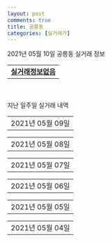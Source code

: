 ```yaml
---
layout: post
comments: true
title: 공릉동
categories: [실거래가]
---
```


2021년 05월 10일 공릉동 실거래 정보

<table>
  <tr>
    <td colspan="4" style="font-weight: bold;"><a href="https://search.naver.com/search.naver?query=실거래정보없음">실거래정보없음</a></td>
  </tr>
    
</table>
    
<div style="margin-top: 50px; margin-bottom: 13px">지난 일주일 실거래 내역</div>

  <table style="width: 100%; margin-bottom: 1px">
      <tr class="header">
        <td>2021년 05월 09일</td>
      </tr>
      <tr class="child" style="display: none">
        <td>
            
        <table>
          <tr>
            <td colspan="4" style="font-weight: bold;"><a href="https://search.naver.com/search.naver?query=실거래정보없음">실거래정보없음</a></td>
          </tr>

        </table>
    
        </td>
      </tr>
  </table>
    
  <table style="width: 100%; margin-bottom: 1px">
      <tr class="header">
        <td>2021년 05월 08일</td>
      </tr>
      <tr class="child" style="display: none">
        <td>
            
        <table>
          <tr>
            <td colspan="4" style="font-weight: bold;"><a href="https://search.naver.com/search.naver?query=태강아파트">태강아파트</a></td>
          </tr>

          <tr>
            <td>매매</td>
            <td>9층</td>
            <td>59.34㎡</td>
            <td>계약일 2021-05-06</td>
          </tr>
          <tr>
            <td colspan="4">65,900<br>기존최고가 65,900</td>
          </tr>
    
          <tr>
            <td>매매</td>
            <td>12층</td>
            <td>49.6㎡</td>
            <td>계약일 2021-04-28</td>
          </tr>
          <tr>
            <td colspan="4">54,000<br>기존최고가 55,000</td>
          </tr>
    
        </table>
        <table style="margin-top: 5px">
          <tr>
            <td colspan="4" style="font-weight: bold;"><a href="https://search.naver.com/search.naver?query=풍림아파트B">풍림아파트B</a></td>
          </tr>
    
          <tr>
            <td>매매</td>
            <td>2층</td>
            <td>31.32㎡</td>
            <td>계약일 2021-04-10</td>
          </tr>
          <tr>
            <td colspan="4">27,900<br>기존최고가 27,900</td>
          </tr>
    
        </table>
        <table style="margin-top: 5px">
          <tr>
            <td colspan="4" style="font-weight: bold;"><a href="https://search.naver.com/search.naver?query=공릉1단지아파트">공릉1단지아파트</a></td>
          </tr>
    
          <tr>
            <td>월세</td>
            <td>14층</td>
            <td>24.79㎡</td>
            <td>계약일 2021-04-26</td>
          </tr>
          <tr>
            <td colspan="4">4 (1,922)</td>
          </tr>
    
        </table>
        <table style="margin-top: 5px">
          <tr>
            <td colspan="4" style="font-weight: bold;"><a href="https://search.naver.com/search.naver?query=대동아파트">대동아파트</a></td>
          </tr>
    
          <tr>
            <td>월세</td>
            <td>10층</td>
            <td>84.97㎡</td>
            <td>계약일 2021-05-07</td>
          </tr>
          <tr>
            <td colspan="4">25 (32,500)</td>
          </tr>
    
        </table>
        <table style="margin-top: 5px">
          <tr>
            <td colspan="4" style="font-weight: bold;"><a href="https://search.naver.com/search.naver?query=동신아파트">동신아파트</a></td>
          </tr>
    
          <tr>
            <td>전세</td>
            <td>10층</td>
            <td>59.99㎡</td>
            <td>계약일 2021-05-07</td>
          </tr>
          <tr>
            <td colspan="4">43,000<br>기존최고가 None</td>
          </tr>
    
        </table>
        <table style="margin-top: 5px">
          <tr>
            <td colspan="4" style="font-weight: bold;"><a href="https://search.naver.com/search.naver?query=신도1차아파트">신도1차아파트</a></td>
          </tr>
    
          <tr>
            <td>전세</td>
            <td>7층</td>
            <td>81.2768㎡</td>
            <td>계약일 2021-03-05</td>
          </tr>
          <tr>
            <td colspan="4">36,750</td>
          </tr>
    
        </table>
        <table style="margin-top: 5px">
          <tr>
            <td colspan="4" style="font-weight: bold;"><a href="https://search.naver.com/search.naver?query=태강아파트">태강아파트</a></td>
          </tr>
    
          <tr>
            <td>전세</td>
            <td>8층</td>
            <td>59.38㎡</td>
            <td>계약일 2021-04-30</td>
          </tr>
          <tr>
            <td colspan="4">26,500</td>
          </tr>
    
          <tr>
            <td>전세</td>
            <td>13층</td>
            <td>49.6㎡</td>
            <td>계약일 2021-05-07</td>
          </tr>
          <tr>
            <td colspan="4">27,000</td>
          </tr>
    
        </table>
        <table style="margin-top: 5px">
          <tr>
            <td colspan="4" style="font-weight: bold;"><a href="https://search.naver.com/search.naver?query=풍림아파트B">풍림아파트B</a></td>
          </tr>
    
          <tr>
            <td>전세</td>
            <td>16층</td>
            <td>31.32㎡</td>
            <td>계약일 2021-05-07</td>
          </tr>
          <tr>
            <td colspan="4">18,000</td>
          </tr>
    
        </table>
        <table style="margin-top: 5px">
          <tr>
            <td colspan="4" style="font-weight: bold;"><a href="https://search.naver.com/search.naver?query=화랑타운아파트">화랑타운아파트</a></td>
          </tr>
    
          <tr>
            <td>전세</td>
            <td>9층</td>
            <td>84.65㎡</td>
            <td>계약일 2021-04-14</td>
          </tr>
          <tr>
            <td colspan="4">45,150</td>
          </tr>
    
        </table>
    
        </td>
      </tr>
  </table>
    
  <table style="width: 100%; margin-bottom: 1px">
      <tr class="header">
        <td>2021년 05월 07일</td>
      </tr>
      <tr class="child" style="display: none">
        <td>
            
        <table>
          <tr>
            <td colspan="4" style="font-weight: bold;"><a href="https://search.naver.com/search.naver?query=태강아파트">태강아파트</a></td>
          </tr>

          <tr>
            <td>매매</td>
            <td>12층</td>
            <td>49.6㎡</td>
            <td>계약일 2021-04-13</td>
          </tr>
          <tr>
            <td colspan="4">55,000<br>기존최고가 55,000</td>
          </tr>
    
        </table>
        <table style="margin-top: 5px">
          <tr>
            <td colspan="4" style="font-weight: bold;"><a href="https://search.naver.com/search.naver?query=풍림아파트A">풍림아파트A</a></td>
          </tr>
    
          <tr>
            <td>매매</td>
            <td>20층</td>
            <td>59.94㎡</td>
            <td>계약일 2021-04-10</td>
          </tr>
          <tr>
            <td colspan="4">74,000<br>기존최고가 74,000</td>
          </tr>
    
        </table>
        <table style="margin-top: 5px">
          <tr>
            <td colspan="4" style="font-weight: bold;"><a href="https://search.naver.com/search.naver?query=비선아파트">비선아파트</a></td>
          </tr>
    
          <tr>
            <td>월세</td>
            <td>1층</td>
            <td>48.6㎡</td>
            <td>계약일 2021-03-03</td>
          </tr>
          <tr>
            <td colspan="4">20 (20,000)</td>
          </tr>
    
        </table>
        <table style="margin-top: 5px">
          <tr>
            <td colspan="4" style="font-weight: bold;"><a href="https://search.naver.com/search.naver?query=태강아파트">태강아파트</a></td>
          </tr>
    
          <tr>
            <td>전세</td>
            <td>7층</td>
            <td>49.6㎡</td>
            <td>계약일 2021-04-30</td>
          </tr>
          <tr>
            <td colspan="4">30,000<br>기존최고가 None</td>
          </tr>
    
        </table>
    
        </td>
      </tr>
  </table>
    
  <table style="width: 100%; margin-bottom: 1px">
      <tr class="header">
        <td>2021년 05월 06일</td>
      </tr>
      <tr class="child" style="display: none">
        <td>
            
        <table>
          <tr>
            <td colspan="4" style="font-weight: bold;"><a href="https://search.naver.com/search.naver?query=실거래정보없음">실거래정보없음</a></td>
          </tr>

        </table>
    
        </td>
      </tr>
  </table>
    
  <table style="width: 100%; margin-bottom: 1px">
      <tr class="header">
        <td>2021년 05월 05일</td>
      </tr>
      <tr class="child" style="display: none">
        <td>
            
        <table>
          <tr>
            <td colspan="4" style="font-weight: bold;"><a href="https://search.naver.com/search.naver?query=동신아파트">동신아파트</a></td>
          </tr>

          <tr>
            <td>매매</td>
            <td>11층</td>
            <td>59.99㎡</td>
            <td>계약일 2021-04-15</td>
          </tr>
          <tr>
            <td colspan="4">59,300<br>기존최고가 59,300</td>
          </tr>
    
        </table>
        <table style="margin-top: 5px">
          <tr>
            <td colspan="4" style="font-weight: bold;"><a href="https://search.naver.com/search.naver?query=삼익2차아파트">삼익2차아파트</a></td>
          </tr>
    
          <tr>
            <td>전세</td>
            <td>5층</td>
            <td>54.74㎡</td>
            <td>계약일 2021-05-04</td>
          </tr>
          <tr>
            <td colspan="4">25,200</td>
          </tr>
    
        </table>
        <table style="margin-top: 5px">
          <tr>
            <td colspan="4" style="font-weight: bold;"><a href="https://search.naver.com/search.naver?query=태강아파트">태강아파트</a></td>
          </tr>
    
          <tr>
            <td>전세</td>
            <td>6층</td>
            <td>49.6㎡</td>
            <td>계약일 2021-03-03</td>
          </tr>
          <tr>
            <td colspan="4">35,000</td>
          </tr>
    
        </table>
        <table style="margin-top: 5px">
          <tr>
            <td colspan="4" style="font-weight: bold;"><a href="https://search.naver.com/search.naver?query=효성아파트">효성아파트</a></td>
          </tr>
    
          <tr>
            <td>전세</td>
            <td>1층</td>
            <td>84.66㎡</td>
            <td>계약일 2021-05-04</td>
          </tr>
          <tr>
            <td colspan="4">32,550</td>
          </tr>
    
        </table>
    
        </td>
      </tr>
  </table>
    
  <table style="width: 100%; margin-bottom: 1px">
      <tr class="header">
        <td>2021년 05월 04일</td>
      </tr>
      <tr class="child" style="display: none">
        <td>
            
        <table>
          <tr>
            <td colspan="4" style="font-weight: bold;"><a href="https://search.naver.com/search.naver?query=삼익아파트">삼익아파트</a></td>
          </tr>

          <tr>
            <td>매매</td>
            <td>13층</td>
            <td>51.03㎡</td>
            <td>계약일 2021-04-05</td>
          </tr>
          <tr>
            <td colspan="4">52,000<br>기존최고가 52,000</td>
          </tr>
    
          <tr>
            <td>매매</td>
            <td>6층</td>
            <td>51.03㎡</td>
            <td>계약일 2021-04-17</td>
          </tr>
          <tr>
            <td colspan="4">50,000<br>기존최고가 50,000</td>
          </tr>
    
        </table>
        <table style="margin-top: 5px">
          <tr>
            <td colspan="4" style="font-weight: bold;"><a href="https://search.naver.com/search.naver?query=공릉행복주택">공릉행복주택</a></td>
          </tr>
    
          <tr>
            <td>월세</td>
            <td>15층</td>
            <td>16.77㎡</td>
            <td>계약일 2021-05-03</td>
          </tr>
          <tr>
            <td colspan="4">16 (100)</td>
          </tr>
    
        </table>
        <table style="margin-top: 5px">
          <tr>
            <td colspan="4" style="font-weight: bold;"><a href="https://search.naver.com/search.naver?query=동신아파트">동신아파트</a></td>
          </tr>
    
          <tr>
            <td>월세</td>
            <td>4층</td>
            <td>84.97㎡</td>
            <td>계약일 2021-04-22</td>
          </tr>
          <tr>
            <td colspan="4">120 (5,000)</td>
          </tr>
    
        </table>
        <table style="margin-top: 5px">
          <tr>
            <td colspan="4" style="font-weight: bold;"><a href="https://search.naver.com/search.naver?query=삼익아파트">삼익아파트</a></td>
          </tr>
    
          <tr>
            <td>전세</td>
            <td>8층</td>
            <td>114.88㎡</td>
            <td>계약일 2021-04-28</td>
          </tr>
          <tr>
            <td colspan="4">33,390</td>
          </tr>
    
        </table>
        <table style="margin-top: 5px">
          <tr>
            <td colspan="4" style="font-weight: bold;"><a href="https://search.naver.com/search.naver?query=시영3차(라이프)아파트">시영3차(라이프)아파트</a></td>
          </tr>
    
          <tr>
            <td>전세</td>
            <td>3층</td>
            <td>39.6㎡</td>
            <td>계약일 2021-05-01</td>
          </tr>
          <tr>
            <td colspan="4">14,100</td>
          </tr>
    
        </table>
        <table style="margin-top: 5px">
          <tr>
            <td colspan="4" style="font-weight: bold;"><a href="https://search.naver.com/search.naver?query=태강아파트">태강아파트</a></td>
          </tr>
    
          <tr>
            <td>전세</td>
            <td>8층</td>
            <td>49.6㎡</td>
            <td>계약일 2021-04-12</td>
          </tr>
          <tr>
            <td colspan="4">23,000</td>
          </tr>
    
        </table>
        <table style="margin-top: 5px">
          <tr>
            <td colspan="4" style="font-weight: bold;"><a href="https://search.naver.com/search.naver?query=풍림아파트B">풍림아파트B</a></td>
          </tr>
    
          <tr>
            <td>전세</td>
            <td>16층</td>
            <td>31.32㎡</td>
            <td>계약일 2021-04-26</td>
          </tr>
          <tr>
            <td colspan="4">18,000</td>
          </tr>
    
        </table>
        <table style="margin-top: 5px">
          <tr>
            <td colspan="4" style="font-weight: bold;"><a href="https://search.naver.com/search.naver?query=화랑타운아파트">화랑타운아파트</a></td>
          </tr>
    
          <tr>
            <td>전세</td>
            <td>9층</td>
            <td>84.65㎡</td>
            <td>계약일 2021-04-04</td>
          </tr>
          <tr>
            <td colspan="4">42,000</td>
          </tr>
    
          <tr>
            <td>전세</td>
            <td>6층</td>
            <td>84.65㎡</td>
            <td>계약일 2021-04-25</td>
          </tr>
          <tr>
            <td colspan="4">53,000</td>
          </tr>
    
          <tr>
            <td>전세</td>
            <td>5층</td>
            <td>84.65㎡</td>
            <td>계약일 2021-05-01</td>
          </tr>
          <tr>
            <td colspan="4">47,250<br>기존최고가 None</td>
          </tr>
    
        </table>
        <table style="margin-top: 5px">
          <tr>
            <td colspan="4" style="font-weight: bold;"><a href="https://search.naver.com/search.naver?query=효성아파트">효성아파트</a></td>
          </tr>
    
          <tr>
            <td>월세</td>
            <td>5층</td>
            <td>84.66㎡</td>
            <td>계약일 2021-03-02</td>
          </tr>
          <tr>
            <td colspan="4">40 (30,000)</td>
          </tr>
    
        </table>
    
        </td>
      </tr>
  </table>
    

